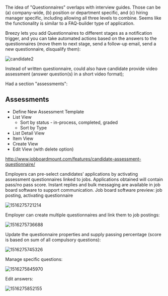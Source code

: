 The idea of "Questionnaires" overlaps with interview guides. Those can be (a) company-wide, (b) position or department specific, and (c) hiring manager specific, including allowing all three levels to combine.  Seems like the functionality is similar to a FAQ-builder type of application.

Breezy lets you add Questionnaires to different stages as a notification trigger, and you can take automated actions based on the answers to the questionnaires (move them to next stage, send a follow-up email, send a new questionnaire, disqualify them):

![candidate2](../../../../public/images/candidate2.png)



Instead of written questionnaire, could also have candidate provide video assessment (answer question(s) in a short video format);

Had a section "assessments":

## Assessments

- Define New Assessment Template
- List View
  - Sort by status - in-process, completed, graded
  - Sort by Type
- List Detail View
- Item View
- Create View
- Edit View (with delete option)

http://www.jobboardmount.com/features/candidate-assessment-questionnaire/

Employers can pre-select candidates’ applications by activating assessment questionnaires linked to jobs. Applications obtained will contain pass/no pass score. Instant replies and bulk messaging are available in job board software to support communication.
Job board software preview: job posting, activating questionnaire

![1516275721214](../../../../public/images/1516275721214.png)

Employer can create multiple questionnaires and link them to job postings:

![1516275736688](../../../../public/images/1516275736688.png)

Update the questionnaire properties and supply passing percentage (score is based on sum of all compulsory questions):

![1516275745326](../../../../public/images/1516275745326.png)

Manage specific questions:

![1516275845970](../../../../public/images/1516275845970.png)

Edit answers:

![1516275852155](../../../../public/images/1516275852155.png)